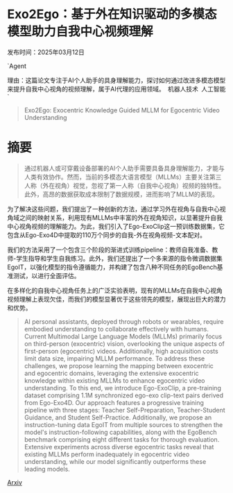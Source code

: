 # Exo2Ego：基于外在知识驱动的多模态模型助力自我中心视频理解

发布时间：2025年03月12日

`Agent

理由：这篇论文专注于AI个人助手的具身理解能力，探讨如何通过改进多模态模型来提升自我中心视角的视频理解，属于AI代理的应用领域。` `机器人技术` `人工智能`

> Exo2Ego: Exocentric Knowledge Guided MLLM for Egocentric Video Understanding

# 摘要

> 通过机器人或可穿戴设备部署的AI个人助手需要具备具身理解能力，才能与人类有效协作。然而，当前的多模态大语言模型（MLLMs）主要关注第三人称（外在视角）视觉，忽视了第一人称（自我中心视角）视频的独特性。此外，高昂的数据获取成本限制了数据规模，进而影响了MLLM的表现。

为了解决这些问题，我们提出了一种创新的方法，通过学习外在视角与自我中心视角域之间的映射关系，利用现有MLLMs中丰富的外在视角知识，以显著提升自我中心视角视频的理解能力。为此，我们引入了Ego-ExoClip这一预训练数据集，它包含从Ego-Exo4D中提取的110万个同步的自我-外在视角视频-文本配对。

我们的方法采用了一个包含三个阶段的渐进式训练pipeline：教师自我准备、教师-学生指导和学生自我练习。此外，我们还提出了一个多来源的指令微调数据集EgoIT，以强化模型的指令遵循能力，并构建了包含八种不同任务的EgoBench基准测试，以进行全面评估。

在多样化的自我中心视角任务上的广泛实验表明，现有的MLLMs在自我中心视角视频理解上表现欠佳，而我们的模型显著优于这些领先的模型，展现出巨大的潜力和优势。

> AI personal assistants, deployed through robots or wearables, require embodied understanding to collaborate effectively with humans. Current Multimodal Large Language Models (MLLMs) primarily focus on third-person (exocentric) vision, overlooking the unique aspects of first-person (egocentric) videos. Additionally, high acquisition costs limit data size, impairing MLLM performance. To address these challenges, we propose learning the mapping between exocentric and egocentric domains, leveraging the extensive exocentric knowledge within existing MLLMs to enhance egocentric video understanding. To this end, we introduce Ego-ExoClip, a pre-training dataset comprising 1.1M synchronized ego-exo clip-text pairs derived from Ego-Exo4D. Our approach features a progressive training pipeline with three stages: Teacher Self-Preparation, Teacher-Student Guidance, and Student Self-Practice. Additionally, we propose an instruction-tuning data EgoIT from multiple sources to strengthen the model's instruction-following capabilities, along with the EgoBench benchmark comprising eight different tasks for thorough evaluation. Extensive experiments across diverse egocentric tasks reveal that existing MLLMs perform inadequately in egocentric video understanding, while our model significantly outperforms these leading models.

[Arxiv](https://arxiv.org/abs/2503.09143)